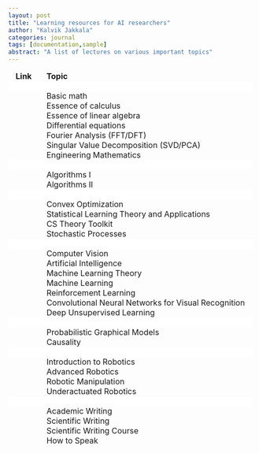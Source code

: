 ```yaml
---
layout: post
title: "Learning resources for AI researchers"
author: "Kalvik Jakkala"
categories: journal
tags: [documentation,sample]
abstract: "A list of lectures on various important topics"
---
```


<style type="text/css">
  td {
    padding: 0 15px;
    border-style : hidden !important;
  }
  tr td:nth-child(1) {
   text-align: Center;
  }
  tr td:nth-child(2) {
   text-align: Left;
  }
</style>

<table>
    <thead>
        <tr>
            <td><b>Link</b></td>
            <td><b>Topic</b></td>
        </tr>      
        <td bgcolor="#FFFFFF" style="line-height:20px;" colspan=3>&nbsp;</td>      
    </thead>
    <tbody>
        <tr class="data_row"><td><a href="	https://wumbo.net/	"><i class="fa fa-external-link" aria-hidden="true"></i></a></td><td>	Basic math	</td></tr>
        <tr class="data_row"><td><a href="	https://youtube.com/playlist?list=PLZHQObOWTQDMsr9K-rj53DwVRMYO3t5Yr	"><i class="fa fa-external-link" aria-hidden="true"></i></a></td><td>	Essence of calculus 	</td></tr>	
        <tr class="data_row"><td><a href="	https://youtube.com/playlist?list=PLZHQObOWTQDPD3MizzM2xVFitgF8hE_ab	"><i class="fa fa-external-link" aria-hidden="true"></i></a></td><td>	Essence of linear algebra 	</td></tr>	
        <tr class="data_row"><td><a href="	https://youtube.com/playlist?list=PLZHQObOWTQDNPOjrT6KVlfJuKtYTftqH6	"><i class="fa fa-external-link" aria-hidden="true"></i></a></td><td>	Differential equations	</td></tr>	
        <tr class="data_row"><td><a href="	https://youtube.com/playlist?list=PLMrJAkhIeNNT_Xh3Oy0Y4LTj0Oxo8GqsC	"><i class="fa fa-external-link" aria-hidden="true"></i></a></td><td>	Fourier Analysis (FFT/DFT)	</td></tr>	
        <tr class="data_row"><td><a href="	https://youtube.com/playlist?list=PLMrJAkhIeNNSVjnsviglFoY2nXildDCcv	"><i class="fa fa-external-link" aria-hidden="true"></i></a></td><td>	Singular Value Decomposition (SVD/PCA)	</td></tr>	   
        <tr class="data_row"><td><a href="	https://youtube.com/playlist?list=PLMrJAkhIeNNR2W2sPWsYxfrxcASrUt_9j	"><i class="fa fa-external-link" aria-hidden="true"></i></a></td><td>	Engineering Mathematics	</td></tr>
      <td bgcolor="#FFFFFF" style="line-height:20px;" colspan=3>&nbsp;</td>          
        <tr class="data_row"><td><a href="	https://youtube.com/playlist?list=PLXFMmlk03Dt7Q0xr1PIAriY5623cKiH7V	"><i class="fa fa-external-link" aria-hidden="true"></i></a></td><td>	Algorithms I	</td></tr>	
        <tr class="data_row"><td><a href="	https://youtube.com/playlist?list=PLXFMmlk03Dt5EMI2s2WQBsLsZl7A5HEK6	"><i class="fa fa-external-link" aria-hidden="true"></i></a></td><td>	Algorithms II	</td></tr>	
        <td bgcolor="#FFFFFF" style="line-height:20px;" colspan=3>&nbsp;</td>          
        <tr class="data_row"><td><a href="	https://www.stat.cmu.edu/~ryantibs/convexopt-S15/	"><i class="fa fa-external-link" aria-hidden="true"></i></a></td><td>	Convex Optimization	</td></tr>	
        <tr class="data_row"><td><a href="	https://youtube.com/playlist?list=PLyGKBDfnk-iDj3FBd0Avr_dLbrU8VG73O	"><i class="fa fa-external-link" aria-hidden="true"></i></a></td><td>	Statistical Learning Theory and Applications	</td></tr>	
        <tr class="data_row"><td><a href="	https://www.youtube.com/playlist?list=PLm3J0oaFux3ZYpFLwwrlv_EHH9wtH6pnX	"><i class="fa fa-external-link" aria-hidden="true"></i></a></td><td>	CS Theory Toolkit	</td></tr>	
        <tr class="data_row"><td><a href="	https://ocw.mit.edu/courses/mathematics/18-445-introduction-to-stochastic-processes-spring-2015/lecture-notes/	"><i class="fa fa-external-link" aria-hidden="true"></i></a></td><td>	Stochastic Processes	</td></tr>
        <td bgcolor="#FFFFFF" style="line-height:20px;" colspan=3>&nbsp;</td>          	
        <tr class="data_row"><td><a href="	https://youtube.com/playlist?list=PLd3hlSJsX_Imk_BPmB_H3AQjFKZS9XgZm	"><i class="fa fa-external-link" aria-hidden="true"></i></a></td><td>	Computer Vision	</td></tr>	
        <tr class="data_row"><td><a href="	https://ocw.mit.edu/courses/electrical-engineering-and-computer-science/6-034-artificial-intelligence-fall-2010/lecture-videos/	"><i class="fa fa-external-link" aria-hidden="true"></i></a></td><td>	Artificial Intelligence	</td></tr>	
        <tr class="data_row"><td><a href="	https://youtube.com/playlist?list=PLoROMvodv4rP8nAmISxFINlGKSK4rbLKh	"><i class="fa fa-external-link" aria-hidden="true"></i></a></td><td>	Machine Learning Theory	</td></tr>	
        <tr class="data_row"><td><a href="	https://youtube.com/playlist?list=PLoROMvodv4rMiGQp3WXShtMGgzqpfVfbU	"><i class="fa fa-external-link" aria-hidden="true"></i></a></td><td>	Machine Learning	</td></tr>	
        <tr class="data_row"><td><a href="	https://youtube.com/playlist?list=PLoROMvodv4rOSOPzutgyCTapiGlY2Nd8u	"><i class="fa fa-external-link" aria-hidden="true"></i></a></td><td>	Reinforcement Learning	</td></tr>	
        <tr class="data_row"><td><a href="	https://youtube.com/playlist?list=PL3FW7Lu3i5JvHM8ljYj-zLfQRF3EO8sYv	"><i class="fa fa-external-link" aria-hidden="true"></i></a></td><td>	Convolutional Neural Networks for Visual Recognition	</td></tr>	
        <tr class="data_row"><td><a href="	https://youtube.com/playlist?list=PLwRJQ4m4UJjPiJP3691u-qWwPGVKzSlNP	"><i class="fa fa-external-link" aria-hidden="true"></i></a></td><td>	Deep Unsupervised Learning	</td></tr>	
        <td bgcolor="#FFFFFF" style="line-height:20px;" colspan=3>&nbsp;</td>          
        <tr class="data_row"><td><a href="	https://youtube.com/playlist?list=PLd-PuDzW85AcV4bgdu7wHPL37hm60W4RM	"><i class="fa fa-external-link" aria-hidden="true"></i></a></td><td>	Probabilistic Graphical Models	</td></tr>	
        <tr class="data_row"><td><a href="	https://youtube.com/playlist?list=PLoazKTcS0Rzb6bb9L508cyJ1z-U9iWkA0	"><i class="fa fa-external-link" aria-hidden="true"></i></a></td><td>	Causality	</td></tr>	
        <td bgcolor="#FFFFFF" style="line-height:20px;" colspan=3>&nbsp;</td>          
        <tr class="data_row"><td><a href="	https://youtube.com/playlist?list=PL65CC0384A1798ADF	"><i class="fa fa-external-link" aria-hidden="true"></i></a></td><td>	Introduction to Robotics	</td></tr>	
        <tr class="data_row"><td><a href="	https://youtube.com/playlist?list=PLwRJQ4m4UJjNBPJdt8WamRAt4XKc639wF	"><i class="fa fa-external-link" aria-hidden="true"></i></a></td><td>	Advanced Robotics 	</td></tr>	
        <tr class="data_row"><td><a href="	https://youtube.com/playlist?list=PLkx8KyIQkMfWe0xqJGnD79U428HYPKeIA	"><i class="fa fa-external-link" aria-hidden="true"></i></a></td><td>	Robotic Manipulation	</td></tr>	
        <tr class="data_row"><td><a href="	https://youtube.com/playlist?list=PLkx8KyIQkMfUmB3j-DyP58ThDXM7enA8x	"><i class="fa fa-external-link" aria-hidden="true"></i></a></td><td>	Underactuated Robotics	</td></tr>	
        <td bgcolor="#FFFFFF" style="line-height:20px;" colspan=3>&nbsp;</td>          
        <tr class="data_row"><td><a href="	https://youtu.be/vtIzMaLkCaM	"><i class="fa fa-external-link" aria-hidden="true"></i></a></td><td>	Academic Writing	</td></tr>	
        <tr class="data_row"><td><a href="	https://youtu.be/jLPCdDp_LE0	"><i class="fa fa-external-link" aria-hidden="true"></i></a></td><td>	Scientific Writing	</td></tr>	
        <tr class="data_row"><td><a href="	https://youtube.com/playlist?list=PL8yeejfiNxNBT2rTomRjmWNlgh4DBmHST	"><i class="fa fa-external-link" aria-hidden="true"></i></a></td><td>	Scientific Writing Course	</td></tr>	
        <tr class="data_row"><td><a href="	https://youtu.be/Unzc731iCUY	"><i class="fa fa-external-link" aria-hidden="true"></i></a></td><td>	How to Speak	</td></tr>	
    </tbody>
</table>
